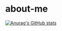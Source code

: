 # about-me

[![Anurag's GitHub stats](https://github-readme-stats.vercel.app/api?username=KristinaBelyakova)](https://github.com/KristinaBelyakova)
